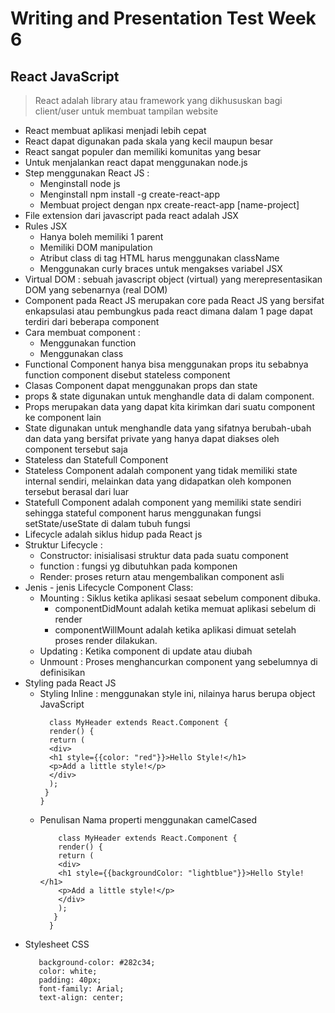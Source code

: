 # Writing and Presentation Test Week 6
## **React JavaScript**
> React adalah library atau framework yang dikhususkan bagi client/user untuk membuat tampilan website
- React membuat aplikasi menjadi lebih cepat
- React dapat digunakan pada skala yang kecil maupun besar
- React sangat populer dan memiliki komunitas yang besar
- Untuk menjalankan react dapat menggunakan node.js
- Step menggunakan React JS :
  - Menginstall node js
  - Menginstall npm install -g create-react-app
  - Membuat project dengan npx create-react-app [name-project]
- File extension dari javascript pada react adalah JSX
- Rules JSX
  - Hanya boleh memiliki 1 parent 
  - Memiliki DOM manipulation 
  - Atribut class di tag HTML harus menggunakan className
  - Menggunakan curly braces untuk mengakses variabel JSX
- Virtual DOM : sebuah javascript object (virtual) yang merepresentasikan DOM yang sebenarnya (real DOM)
- Component pada React JS merupakan  core pada React JS yang bersifat enkapsulasi atau pembungkus pada react dimana dalam 1 page dapat terdiri dari beberapa component
- Cara membuat component :
  - Menggunakan function
  - Menggunakan class
- Functional Component hanya bisa menggunakan props itu sebabnya function component disebut stateless component
- Clasas Component dapat menggunakan props dan state
- props & state digunakan untuk menghandle data di dalam component.
- Props merupakan data yang dapat kita kirimkan dari suatu component ke component lain
- State digunakan untuk menghandle data yang sifatnya berubah-ubah dan data yang bersifat private yang hanya dapat diakses oleh component tersebut saja
- Stateless dan Statefull Component
- Stateless Component adalah component yang tidak memiliki state internal sendiri, melainkan data yang didapatkan oleh komponen tersebut berasal dari luar
- Statefull Component adalah component yang memiliki state sendiri sehingga stateful component harus menggunakan fungsi setState/useState di dalam tubuh fungsi
- Lifecycle adalah siklus hidup pada React js
- Struktur Lifecycle :
  - Constructor: inisialisasi struktur data pada suatu component
  - function : fungsi yg dibutuhkan pada komponen
  - Render: proses return atau mengembalikan component asli 
- Jenis - jenis Lifecycle Component Class:
  - Mounting : Siklus ketika aplikasi sesaat sebelum component dibuka.
    - componentDidMount adalah ketika memuat aplikasi sebelum di render
    - componentWillMount adalah ketika aplikasi dimuat setelah proses render dilakukan.
  - Updating : Ketika component di update atau diubah
  - Unmount : Proses menghancurkan component yang sebelumnya di definisikan
- Styling pada React JS 
  - Styling Inline : menggunakan style ini, nilainya harus berupa object JavaScript
    ``` 
      class MyHeader extends React.Component {
      render() {
      return (
      <div>
      <h1 style={{color: "red"}}>Hello Style!</h1>
      <p>Add a little style!</p>
      </div>
      );
     }
    }
    ```
  - Penulisan Nama properti menggunakan camelCased
    ```
        class MyHeader extends React.Component {
        render() {
        return (
        <div>
        <h1 style={{backgroundColor: "lightblue"}}>Hello Style!</h1>
        <p>Add a little style!</p>
        </div>
        );
       }
      }
     ```
 - Stylesheet CSS
     ```
        background-color: #282c34;
        color: white;
        padding: 40px;
        font-family: Arial;
        text-align: center;
     ```
